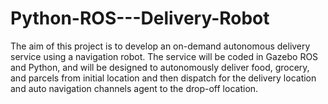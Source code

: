 # Python-ROS---Delivery-Robot
The aim of this project is to develop an on-demand autonomous delivery service using a navigation robot. The service will be coded in Gazebo ROS and Python, and will be designed to autonomously deliver food, grocery, and parcels from initial location and then dispatch for the delivery location and auto navigation channels agent to the drop-off location.
